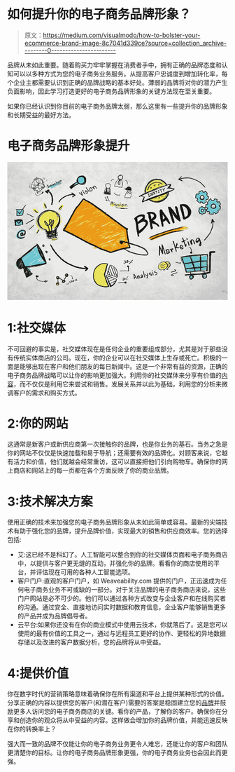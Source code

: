 # 如何提升你的电子商务品牌形象？

> 原文：<https://medium.com/visualmodo/how-to-bolster-your-ecommerce-brand-image-8c7041d339ce?source=collection_archive---------0----------------------->

品牌从未如此重要。随着购买力牢牢掌握在消费者手中，拥有正确的品牌态度和认知可以以多种方式为您的电子商务业务服务。从提高客户忠诚度到增加转化率，每个企业主都需要认识到正确的品牌战略的基本好处。薄弱的品牌将对你的潜力产生负面影响，因此学习打造更好的电子商务品牌形象的关键方法现在至关重要。

如果你已经认识到你目前的电子商务品牌太弱，那么这里有一些提升你的品牌形象和长期受益的最好方法。

# 电子商务品牌形象提升

![](img/f4e5f750fd2ff2ca8763cf6794ccbb03.png)

# 1:社交媒体

不可回避的事实是，社交媒体现在是任何企业的重要组成部分，尤其是对于那些没有传统实体商店的公司。现在，你的企业可以在社交媒体上生存或死亡。积极的一面是能够出现在客户和他们朋友的每日新闻中。这是一个非常有益的资源，正确的电子商务品牌战略可以让你的影响更加强大。利用你的社交媒体来分享有价值的[内容](https://visualmodo.com/blog/)，而不仅仅是利用它来尝试和销售。发展关系并以此为基础，利用您的分析来微调客户的需求和购买方式。

# 2:你的网站

这通常是新客户或新供应商第一次接触你的品牌，也是你业务的基石。当务之急是你的网站不仅仅是快速加载和易于导航；还需要有效的品牌化。对顾客来说，它越有活力和价值，他们就越会经常重访，这可以直接把他们引向购物车。确保你的网上商店和网站上的每一页都在各个方面反映了你的商业品牌。

# 3:技术解决方案

使用正确的技术来加强您的电子商务品牌形象从未如此简单或容易。最新的尖端技术有助于强化您的品牌，提升品牌价值，实现最大的销售和供应商效率。您的选择包括:

*   艾:这已经不是科幻了。人工智能可以整合到你的社交媒体页面和电子商务商店中，以提供与客户更无缝的互动，并强化你的品牌。看看你的商店使用的平台，并评估现在可用的各种人工智能选项。
*   客户门户:直观的客户门户，如 Weaveability.com 提供的门户，正迅速成为任何电子商务业务不可或缺的一部分。对于关注品牌的电子商务商店来说，这些门户网站是必不可少的。他们可以通过各种方式改变与企业客户和在线购买者的沟通。通过安全、直接地访问实时数据和教育信息，企业客户能够销售更多的产品并成为品牌倡导者。
*   云平台:如果你还没有在你的商业模式中使用云技术，你就落后了。这是您可以使用的最有价值的工具之一，通过与远程员工更好的协作、更轻松的异地数据存储以及改进的客户数据分析，您的品牌将从中受益。

# 4:提供价值

你在数字时代的营销策略意味着确保你在所有渠道和平台上提供某种形式的价值。分享正确的内容以提供您的客户(和潜在客户)需要的答案是稳固建立您的[品牌](https://awards.visualmodo.com/)并鼓励更多人访问您的电子商务商店的关键。看你的产品，了解你的客户。确保你在分享和创造你的观众将从中受益的内容。这样做会增加你的品牌价值，并能迅速反映在你的转换率上？

强大而一致的品牌不仅能让你的电子商务业务更令人难忘，还能让你的客户和团队更清楚你的目标。让你的电子商务品牌形象更强，你的电子商务业务也会因此而更强。